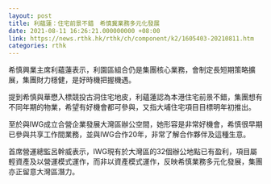 ```yaml
---
layout: post
title: 利蘊蓮：住宅前景不錯　希慎冀業務多元化發展
date: 2021-08-11 16:26:21.000000000 +08:00
link: https://news.rthk.hk/rthk/ch/component/k2/1605403-20210811.htm
categories: rthk
---
```


希慎興業主席利蘊蓮表示，利園區組合仍是集團核心業務，會制定長短期策略擴展，集團財力穩健，是好時機把握機遇。

提到希慎與華懋入標競投古洞住宅地皮，利蘊蓮認為本港住宅前景不錯，集團想有不同年期的物業，希望有好機會都可參與，又指大埔住宅項目目標明年初推出。

至於與IWG成立合營企業發展大灣區辦公空間，她形容是非常好機會，希慎很早期已參與共享工作間業務，並與IWG合作20年，非常了解合作夥伴及這種生意。

首席營運總監呂幹威表示，IWG現有於大灣區的32個辦公地點已有盈利，項目屬輕資產及以營運模式運作，而非以資產模式運作，反映希慎業務多元化發展，集團亦正留意大灣區潛力。
